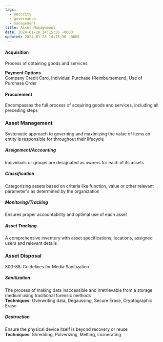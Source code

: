 ```yaml
---
tags:
  - security
  - governance
  - management
title: Asset Management
date: 2024-01-28 14:15:56 -0600
updated: 2024-01-28 14:15:56 -0600
---
```


#### Acquisition 
Process of obtaining goods and services  

**Payment Options**  
Company Credit Card, Individual Purchase (Reimbursement), Use of Purchase Order

#### Procurement
Encompasses the full process of acquiring goods and services, including all preceding steps

### Asset Management
Systematic approach to governing and maximizing the value of items an entity is responsible for throughout their lifecycle

##### Assignment/Accounting
Individuals or groups are designated as owners for each of its assets

##### Classification
Categorizing assets based on criteria like function, value or other relevant parameter's as determined by the organization

##### Monitoring/Tracking
Ensures proper accountability and optimal use of each asset

##### Asset Tracking
A comprehensive inventory with asset specifications, locations, assigned users and relevant details

### Asset Disposal
800-88: Guidelines for Media Sanitization

##### Sanitization
The process of making data inaccessible and irretrievable from a storage medium using traditional forensic methods  
**Techniques**: Overwriting data, Degaussing, Secure Erase, Cryptographic Erase

##### Destruction
Ensure the physical device itself is beyond recovery or reuse  
**Techniques**: Shredding, Pulverizing, Melting, Incinerating
